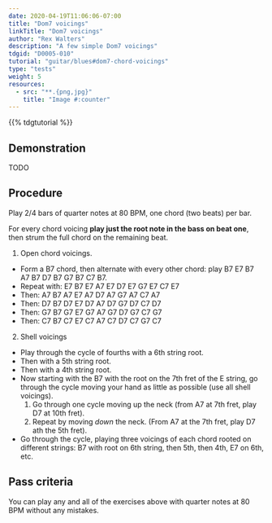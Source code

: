 ```yaml
---
date: 2020-04-19T11:06:06-07:00
title: "Dom7 voicings"
linkTitle: "Dom7 voicings"
author: "Rex Walters"
description: "A few simple Dom7 voicings"
tdgid: "D0005-010"
tutorial: "guitar/blues#dom7-chord-voicings"
type: "tests"
weight: 5
resources:
  - src: "**.{png,jpg}"
    title: "Image #:counter"
---
```


{{% tdgtutorial %}}


## Demonstration

TODO

## Procedure

Play 2/4 bars of quarter notes at 80 BPM, one chord (two beats) per bar.

For every chord voicing **play just the root note in the bass on beat one**, then strum the full chord on the remaining beat.

1. Open chord voicings.

  * Form a B7 chord, then alternate with every other chord: play B7 E7 B7 A7 B7 D7 B7 G7 B7 C7 B7.
  * Repeat with: E7 B7 E7 A7 E7 D7 E7 G7 E7 C7 E7
  * Then: A7 B7 A7 E7 A7 D7 A7 G7 A7 C7 A7
  * Then: D7 B7 D7 E7 D7 A7 D7 G7 D7 C7 D7
  * Then: G7 B7 G7 E7 G7 A7 G7 D7 G7 C7 G7
  * Then: C7 B7 C7 E7 C7 A7 C7 D7 C7 G7 C7

2. Shell voicings

  * Play through the cycle of fourths with a 6th string root.
  * Then with a 5th string root.
  * Then with a 4th string root.
  * Now starting with the B7 with the root on the 7th fret of the E string, go through the cycle moving your hand as little as possible (use all shell voicings).
    1. Go through one cycle moving up the neck (from A7 at 7th fret, play D7 at 10th fret).
    2. Repeat by moving *down* the neck. (From A7 at the 7th fret, play D7 ath the 5th fret).
  * Go through the cycle, playing three voicings of each chord rooted on different strings: B7 with root on 6th string, then 5th, then 4th, E7 on 6th, etc.


## Pass criteria

You can play any and all of the exercises above with quarter notes at 80 BPM without any mistakes.
